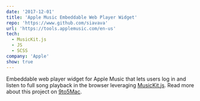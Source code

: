 ```yaml
---
date: '2017-12-01'
title: 'Apple Music Embeddable Web Player Widget'
repo: 'https://www.github.com/siavava'
url: 'https://tools.applemusic.com/en-us'
tech:
  - MusicKit.js
  - JS
  - SCSS
company: 'Apple'
show: true
---
```


Embeddable web player widget for Apple Music that lets users log in and listen to full song playback in the browser leveraging [MusicKit.js](https://developer.apple.com/documentation/musickitjs). Read more about this project on [9to5Mac](https://9to5mac.com/2018/06/03/apple-music-embeddable-web-player-listen-browser/).
